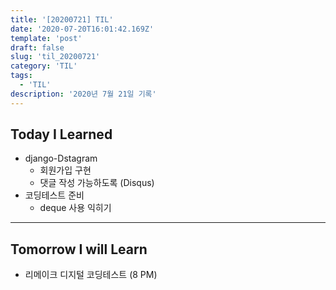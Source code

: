 ```yaml
---
title: '[20200721] TIL'
date: '2020-07-20T16:01:42.169Z'
template: 'post'
draft: false
slug: 'til_20200721'
category: 'TIL'
tags:
  - 'TIL'
description: '2020년 7월 21일 기록'
---
```


## Today I Learned

- django-Dstagram
  - 회원가입 구현
  - 댓글 작성 가능하도록 (Disqus)
- 코딩테스트 준비
  - deque 사용 익히기

<hr>

## Tomorrow I will Learn

- 리메이크 디지털 코딩테스트 (8 PM)
